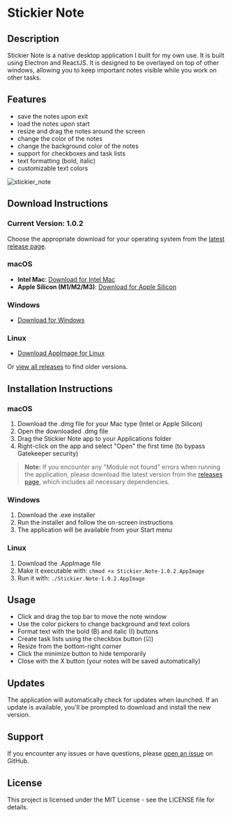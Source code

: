 # Stickier Note

## Description

Stickier Note is a native desktop application I built for my own use.
It is built using Electron and ReactJS. It is designed to be overlayed on top of other windows, allowing you to keep important notes visible while you work on other tasks.

## Features

- save the notes upon exit
- load the notes upon start
- resize and drag the notes around the screen
- change the color of the notes
- change the background color of the notes
- support for checkboxes and task lists
- text formatting (bold, italic)
- customizable text colors

![stickier_note](https://github.com/user-attachments/assets/f14dd57b-8d2a-46f7-aebf-bfdafa96f891)

## Download Instructions

### Current Version: 1.0.2

Choose the appropriate download for your operating system from the [latest release page](https://github.com/ejsinfuego/stickier-note/releases/latest).

### macOS
- **Intel Mac**: [Download for Intel Mac](https://github.com/ejsinfuego/stickier-note/releases/download/v1.0.2/Stickier.Note-1.0.2-mac-x64.dmg)
- **Apple Silicon (M1/M2/M3)**: [Download for Apple Silicon](https://github.com/ejsinfuego/stickier-note/releases/download/v1.0.2/Stickier.Note-1.0.2-mac-arm64.dmg)

### Windows
- [Download for Windows](https://github.com/ejsinfuego/stickier-note/releases/download/v1.0.2/Stickier.Note.Setup.1.0.2.exe)

### Linux
- [Download AppImage for Linux](https://github.com/ejsinfuego/stickier-note/releases/latest/download/Stickier.Note-1.0.2.AppImage)

Or [view all releases](https://github.com/ejsinfuego/stickier-note/releases) to find older versions.

## Installation Instructions

### macOS
1. Download the .dmg file for your Mac type (Intel or Apple Silicon)
2. Open the downloaded .dmg file
3. Drag the Stickier Note app to your Applications folder
4. Right-click on the app and select "Open" the first time (to bypass Gatekeeper security)

> **Note:** If you encounter any "Module not found" errors when running the application, please download the latest version from the [releases page](https://github.com/ejsinfuego/stickier-note/releases/latest), which includes all necessary dependencies.

### Windows
1. Download the .exe installer
2. Run the installer and follow the on-screen instructions
3. The application will be available from your Start menu

### Linux
1. Download the .AppImage file
2. Make it executable with: `chmod +x Stickier.Note-1.0.2.AppImage`
3. Run it with: `./Stickier.Note-1.0.2.AppImage`

## Usage

- Click and drag the top bar to move the note window
- Use the color pickers to change background and text colors
- Format text with the bold (B) and italic (I) buttons
- Create task lists using the checkbox button (☑)
- Resize from the bottom-right corner
- Click the minimize button to hide temporarily
- Close with the X button (your notes will be saved automatically)

## Updates

The application will automatically check for updates when launched. If an update is available, you'll be prompted to download and install the new version.

## Support

If you encounter any issues or have questions, please [open an issue](https://github.com/ejsinfuego/stickier-note/issues) on GitHub.

## License

This project is licensed under the MIT License - see the LICENSE file for details.
